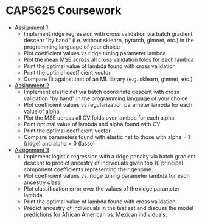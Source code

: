 # CAP5625 Coursework  
  
* [Assignment 1](https://github.com/MichaelTeti/CAP5625/blob/main/CAP5625_Assignment1_RidgeRegression.ipynb)
  - Implement ridge regression with cross validation via batch gradient descent "by hand" (i.e. without sklearn, pytorch, glmnet, etc.) in the programming language of your choice 
  - Plot coefficient values vs ridge tuning parameter lambda 
  - Plot the mean MSE across all cross validation folds for each lambda
  - Print the optimal value of lambda found with cross validation
  - Print the optimal coefficient vector
  - Compare fit against that of an ML library (e.g. sklearn, glmnet, etc.)  
* [Assignment 2](https://github.com/MichaelTeti/CAP5625/blob/main/CAP5625_Assignment2_ElasticNet_CoordinateDescent.ipynb)
  - Implement elastic net via batch coordinate descent with cross validation "by hand" in the programming language of your choice
  - Plot coefficient values vs regularization parameter lambda for each value of alpha
  - Plot the MSE across all CV folds over lambda for each alpha
  - Print optimal value of lambda and alpha found with CV
  - Print the optimal coefficient vector 
  - Compare parameters found with elastic net to those with alpha = 1 (ridge) and alpha = 0 (lasso)
* [Assignment 3](https://github.com/MichaelTeti/CAP5625/blob/main/CAP5625_Assignment3_LogisticRidge.ipynb)
  - Implement logistic regression with a ridge penalty via batch gradient descent to predict ancestry of individuals given top 10 principal component coefficients representing their genome. 
  - Plot coefficient values vs. ridge tuning parameter lambda for each ancestry class. 
  - Plot classification error over the values of the ridge parameter lambda. 
  - Print the optimal value of lambda found with cross validation. 
  - Predict ancestry of individuals in the test set and discuss the model predictions for African American vs. Mexican individuals. 
